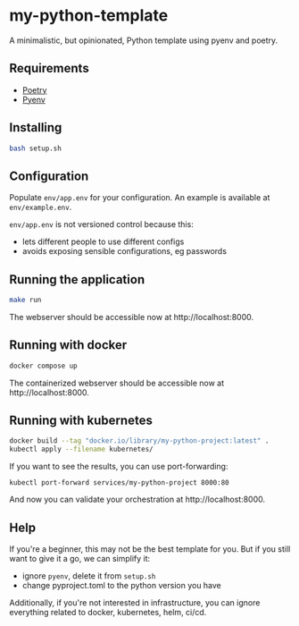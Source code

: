 # my-python-template

A minimalistic, but opinionated, Python template using pyenv and poetry.

## Requirements

- [Poetry](https://python-poetry.org/docs/#installation)
- [Pyenv](https://github.com/pyenv/pyenv#installation)

## Installing

```bash
bash setup.sh
```

## Configuration


Populate `env/app.env` for your configuration. An example is available at `env/example.env`.

`env/app.env` is not versioned control because this:

- lets different people to use different configs
- avoids exposing sensible configurations, eg passwords

## Running the application

```bash
make run
```

The webserver should be accessible now at http://localhost:8000.

## Running with docker

```bash
docker compose up
```

The containerized webserver should be accessible now at http://localhost:8000.

## Running with kubernetes

```bash
docker build --tag "docker.io/library/my-python-project:latest" .
kubectl apply --filename kubernetes/
```

If you want to see the results, you can use port-forwarding:

```
kubectl port-forward services/my-python-project 8000:80
```

And now you can validate your orchestration at http://localhost:8000.

## Help

If you're a beginner, this may not be the best template for you. But if you still want to give it a go, we can simplify it:

- ignore `pyenv`, delete it from `setup.sh`
- change pyproject.toml to the python version you have

Additionally, if you're not interested in infrastructure, you can ignore everything related to docker, kubernetes, helm, ci/cd.
